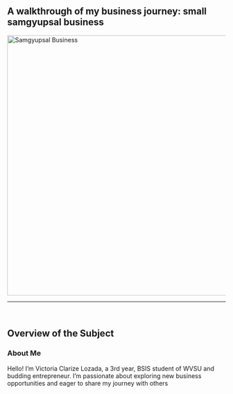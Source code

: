 <!DOCTYPE html>
<html lang="en">
<head>
    <meta charset="UTF-8">
    <meta name="viewport" content="width=device-width, initial-scale=1.0">
  </head>
<body>
    <p>
    <h2>A walkthrough of my business journey: small samgyupsal business</h2>
<img src="https://i.pinimg.com/564x/6c/27/73/6c27739b72419b5fe9b3c0265da1b99b.jpg" alt="Samgyupsal Business" width="600">
    <hr>
    <br>
		<h2>Overview of the Subject</h2>
        <h3> About Me</h3>
    <p>Hello! I’m Victoria Clarize Lozada, a 3rd year, BSIS student of WVSU and budding entrepreneur. I’m passionate about exploring new business opportunities and eager to share my journey with others</p>

</body>
</html>
